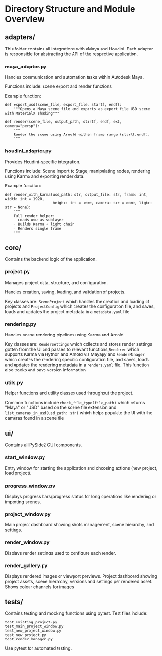 # Directory Structure and Module Overview

## adapters/

This folder contains all integrations with eMaya and Houdini. Each adapter is responsible for abstracting the API of the respective application.

### maya_adapter.py

Handles communication and automation tasks within Autodesk Maya.

Functions include: scene export and render functions

Example function:

```
def export_usd(scene_file, export_file, startf, endf):
    """Opens a Maya scene_file and exports as export_file USD scene with MaterialX shading"""
```

```
def render(scene_file, output_path, startf, endf, ext, camera="persp"):
    """
    Render the scene using Arnold within frame range (startf,endf).
    """
```
### houdini_adapter.py

Provides Houdini-specific integration.

Functions include: Scene Import to Stage, manipulating nodes, rendering using Karma and exporting render data.

Example function:

```
def render_with_karma(usd_path: str, output_file: str, frame: int, width: int = 1920,
                      height: int = 1080, camera: str = None, light: str = None):
    """
    Full render helper:
    - Loads USD as sublayer
    - Builds Karma + light chain
    - Renders single frame
    """
```

## core/

Contains the backend logic of the application.

### project.py

Manages project data, structure, and configuration.

Handles creation, saving, loading, and validation of projects.

Key classes are:
`SceneProject` which handles the creation and loading of projects and `ProjectConfig` which creates the configuration file, and saves, loads and updates the project metadata in a `metadata.yaml` file

### rendering.py

Handles scene rendering pipelines using Karma and Arnold.

Key classes are:
```RenderSettings``` which collects and stores render settings gotten from the UI and passes to relevant functions,```Renderer```  which supports Karma via Hython  and Arnold via Mayapy and ```RenderManager``` which creates the rendering specific configuration file, and saves, loads and updates the rendering metadata in a ```renders.yaml``` file. This function also tracks and save version information

### utils.py

Helper functions and utility classes used throughout the project.

Common functions include ```check_file_type(file_path)``` which returns "Maya" or "USD" based on the scene file extension and ```list_cameras_in_usd(usd_path: str)``` which helps populate the UI with the cameras found in a scene file

## ui/

Contains all PySide2 GUI components.

### start_window.py

Entry window for starting the application and choosing actions (new project, load project).

### progress_window.py

Displays progress bars/progress status for long operations like rendering or importing scenes.

### project_window.py

Main project dashboard showing shots management, scene hierarchy, and settings.

### render_window.py

Displays render settings used to configure each render.

### render_gallery.py
Displays rendered images or viewport previews.
Project dashboard showing project assets, scene hierarchy, versions and settings per rendered asset.
Shows colour channels for images

## tests/

Contains testing and mocking functions using pytest. Test files include:

    test_existing_project.py
    test_main_project_window.py
    test_new_project_window.py
    test_new_project.py
    test_render_manager.py


Use pytest for automated testing.
